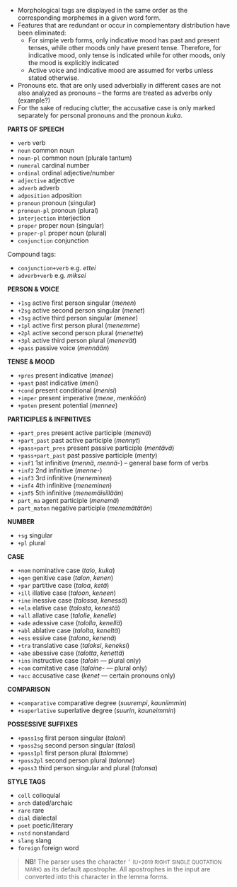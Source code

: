 - Morphological tags are displayed in the same order as the corresponding morphemes in a given word form.
- Features that are redundant or occur in complementary distribution have been eliminated:
  - For simple verb forms, only indicative mood has past and present tenses, while other moods only have present tense. Therefore, for indicative mood, only tense is indicated while for other moods, only the mood is explicitly indicated
  - Active voice and indicative mood are assumed for verbs unless stated otherwise.
- Pronouns etc. that are only used adverbially in different cases are not also analyzed as pronouns – the forms are treated as adverbs only (example?)
- For the sake of reducing clutter, the accusative case is only marked separately for personal pronouns and the pronoun _kuka_.

**PARTS OF SPEECH**
- `verb` verb
- `noun` common noun
- `noun-pl` common noun (plurale tantum)
- `numeral` cardinal number
- `ordinal` ordinal adjective/number
- `adjective` adjective
- `adverb` adverb
- `adposition` adposition
- `pronoun` pronoun (singular)
- `pronoun-pl` pronoun (plural)
- `interjection` interjection
- `proper` proper noun (singular)
- `proper-pl` proper noun (plural)
- `conjunction` conjunction

Compound tags:
- `conjunction+verb` e.g. _ettei_
- `adverb+verb` e.g. _miksei_

**PERSON & VOICE**
- `+1sg` active first person singular (_menen_)
- `+2sg` active second person singular (_menet_)
- `+3sg` active third person singular (_menee_)
- `+1pl` active first person plural (_menemme_)
- `+2pl` active second person plural (_menette_)
- `+3pl` active third person plural (_menevät_)
- `+pass` passive voice (_mennään_)

**TENSE & MOOD**
- `+pres` present indicative (_menee_)
- `+past` past indicative (_meni_)
- `+cond` present conditional (_menisi_)
- `+imper` present imperative (_mene_, _menköön_)
- `+poten` present potential (_mennee_)

**PARTICIPLES & INFINITIVES**
- `+part_pres` present active participle (_menevä_)
- `+part_past` past active participle (_mennyt_)
- `+pass+part_pres` present passive participle (_mentävä_)
- `+pass+part_past` past passive participle (_menty_)
- `+inf1` 1st infinitive (_mennä_, _mennä-_) – general base form of verbs
- `+inf2` 2nd infinitive (_menne-_)
- `+inf3` 3rd infinitive (_meneminen_)
- `+inf4` 4th infinitive (_meneminen_)
- `+inf5` 5th infinitive (_menemäisillään_)
- `part_ma` agent participle (_menemä_)
- `part_maton` negative participle (_menemätätön_)

**NUMBER**
- `+sg` singular
- `+pl` plural

**CASE**
- `+nom` nominative case (_talo_, _kuka_)
- `+gen` genitive case (_talon_, _kenen_)
- `+par` partitive case  (_taloa_, _ketä_)
- `+ill` illative case (_taloon_, _keneen_)
- `+ine` inessive case (_talossa_, _kenessä_)
- `+ela` elative case (_talosta_, _kenestä_)
- `+all` allative case (_talolle_, _kenelle_)
- `+ade` adessive case (_talolla_, _kenellä_)
- `+abl` ablative case (_talolta_, _keneltä_)
- `+ess` essive case (_talona_, _kenenä_)
- `+tra` translative case  (_taloksi_, _keneksi_)
- `+abe` abessive case (_talotta_, _kenettä_)
- `+ins` instructive case (_taloin_ — plural only)
- `+com` comitative case (_taloine-_ — plural only)
- `+acc` accusative case  (_kenet_ — certain pronouns only)

**COMPARISON**
- `+comparative` comparative degree (_suurempi_, _kauniimmin_)
- `+superlative` superlative degree (_suurin_, _kauneimmin_)

**POSSESSIVE SUFFIXES**
- `+poss1sg` first person singular (_taloni_)
- `+poss2sg` second person singular (_talosi_)
- `+poss1pl` first person plural (_talomme_)
- `+poss2pl` second person plural (_talonne_)
- `+poss3` third person singular and plural (_talonsa_)

**STYLE TAGS**
- `coll` colloquial
- `arch` dated/archaic
- `rare` rare
- `dial` dialectal
- `poet` poetic/literary
- `nstd` nonstandard
- `slang` slang
- `foreign` foreign word

> **NB!** The parser uses the character `’` <small>(U+2019 RIGHT SINGLE QUOTATION MARK)</small> as its default apostrophe. All apostrophes in the input are converted into this character in the lemma forms.
